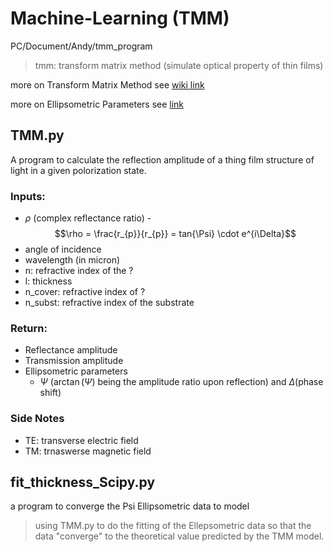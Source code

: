 # Machine-Learning  (TMM)
PC/Document/Andy/tmm_program
> tmm: transform matrix method (simulate optical property of thin films)

more on Transform Matrix Method see [wiki link](https://en.wikipedia.org/wiki/Transfer-matrix_method_(optics))

more on Ellipsometric Parameters see [link](https://film-sense.com/ellipsometry-technology/)

## TMM.py 
A program to calculate the reflection amplitude of a thing film structure of light in a given polorization state.
### Inputs: 
- $\rho$ (complex reflectance ratio)
          - $$\rho = \frac{r_{p}}{r_{p}} = tan{\Psi} \cdot e^{i\Delta}$$
- angle of incidence
- wavelength (in micron)
- n: refractive index of the ?
- l: thickness
- n_cover: refractive index of ?
- n_subst: refractive index of the substrate

### Return:
- Reflectance amplitude
- Transmission amplitude
- Ellipsometric parameters
  - $\Psi$ ($\arctan(\Psi)$ being the amplitude ratio upon reflection) and $\Delta$(phase shift)

### Side Notes
* TE: transverse electric field
* TM: trnaswerse magnetic field


## fit_thickness_Scipy.py
a program to converge the Psi Ellipsometric data to model
> using TMM.py to do the fitting of the Ellepsometric data so that the data "converge" to the theoretical value predicted by the TMM model.

